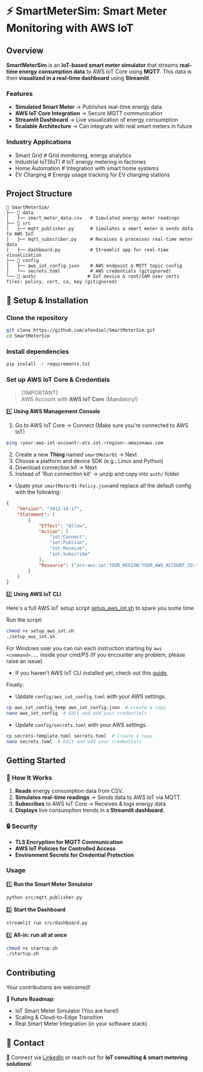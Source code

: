 # ⚡ SmartMeterSim: Smart Meter Monitoring with AWS IoT

## Overview
**SmartMeterSim** is an **IoT-based smart meter simulator** that streams **real-time energy consumption data** to AWS IoT Core using **MQTT**. This data is then **visualized in a real-time dashboard** using **Streamlit**.  

### **Features**
- **Simulated Smart Meter** → Publishes real-time energy data  
- **AWS IoT Core Integration** → Secure MQTT communication  
- **Streamlit Dashboard** → Live visualization of energy consumption  
- **Scalable Architecture** → Can integrate with real smart meters in future  

### **Industry Applications**
- Smart Grid            # Grid monitoring, energy analytics
- Industrial IoT(IIoT)  # IoT energy metering in factories
- Home Automation       # Integration with smart home systems
- EV Charging           # Energy usage tracking for EV charging stations

## **Project Structure**
```
📂 SmartMeterSim/
├── 📂 data
│   ├── smart_meter_data.csv   # Simulated energy meter readings
├── 📂 src
│   ├── mqtt_publisher.py      # Simulates a smart meter & sends data to AWS IoT
│   ├── mqtt_subscriber.py     # Receives & processes real-time meter data 
│   ├── dashboard.py           # Streamlit app for real-time visualization
├── 📂 config
│   ├── aws_iot_config.json    # AWS endpoint & MQTT topic config
│   └── secrets.toml           # AWS credentials (gitignored)
└── 📂 auth/                   # IoT device & root/IAM user certs files: policy, cert, ca, key (gitignored)
``` 

## 🔧 **Setup & Installation**

### **Clone the repository**  

```bash
git clone https://github.com/afondiel/SmartMeterSim.git
cd SmartMeterSim
```

### **Install dependencies**  
```bash
pip install -r requirements.txt
```

### **Set up AWS IoT Core & Credentials**
> [!IMPORTANT] \
> AWS Account with **AWS IoT Core** (Mandatory!)

1️⃣ **Using AWS Management Console** 

1. Go to AWS IoT Core -> Connect (Make sure you're connected to AWS IoT) 
```bash
ping <your-aws-iot-account>-ats.iot.<region>.amazonaws.com
```
2. Create a new **Thing** named `smartMeter01` -> Next
3. Choose a platform and device SDK (e.g.: Linux and Python)   
4. Download connection kit -> Next 
5. Instead of 'Run connection kit' -> unzip and copy into `auth/` folder

- Upate your `smartMeter01-Policy.json`and replace all the default config with the following:

```json
{
    "Version": "2012-10-17",
    "Statement": [
        {
            "Effect": "Allow",
            "Action": [
                "iot:Connect",
                "iot:Publish",
                "iot:Receive",
                "iot:Subscribe"
            ],
            "Resource": ["arn:aws:iot:YOUR_REGION:YOUR_AWS_ACCOUNT_ID:topic/smartmeter/data"]
        }
    ]
}
```

2️⃣ **Using AWS IoT CLI**

Here's a full AWS IoT setup script [setup_aws_iot.sh](setup_aws_iot.sh) to spare you some time 

Run the script:
```bash
chmod +x setup_aws_iot.sh
./setup_aws_iot.sh
```
For Windows user you can run each instruction starting by `aws <command>...` inside your cmd/PS (If you encounter any problem, please raise an issue)

- If you haven't AWS IoT CLI installed yet, check out this [guide](https://github.com/afondiel/awesome-aws-iot-edge-cli).

Finally:

- Update `config/aws_iot_config.toml` with your AWS settings.
```bash
cp aws_iot_config_temp aws_iot_config.json  # Create a copy
nano aws_iot_config  # Edit and add your credentials
``` 
- Update `config/secrets.toml` with your AWS settings.
```bash
cp secrets-template.toml secrets.toml  # Create a copy
nano secrets.toml  # Edit and add your credentials
``` 

## Getting Started

### 📌 **How It Works**
1. **Reads** energy consumption data from CSV.  
2. **Simulates real-time readings** → Sends data to AWS IoT via MQTT.  
3. **Subscribes** to AWS IoT Core → Receives & logs energy data.  
4. **Displays** live consumption trends in a **Streamlit dashboard**.  

### 🔒 **Security**
- **TLS Encryption for MQTT Communication**  
- **AWS IoT Policies for Controlled Access**  
- **Environment Secrets for Credential Protection**  

### Usage

1️⃣ **Run the Smart Meter Simulator**  
```bash
python src/mqtt_publisher.py
```

2️⃣ **Start the Dashboard**  
```bash
streamlit run src/dashboard.py
```

3️⃣ **All-in: run all at once**
```bash
chmod +x startup.sh
./startup.sh
```

## Contributing 

Your contributions are welcomed!

**🚀 Future Roadmap**:
- IoT Smart Meter Simulator (You are here!)
- Scaling & Cloud-to-Edge Transition
- Real Smart Meter Integration (in your software stack)

## **📩 Contact**
🔗 Connect via [LinkedIn](https://linkedin.com/in/afonso-diela) or reach out for **IoT consulting & smart metering solutions**!
